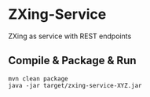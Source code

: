# ZXing-Service
ZXing as service with REST endpoints

## Compile & Package & Run
```
mvn clean package
java -jar target/zxing-service-XYZ.jar
```
 
